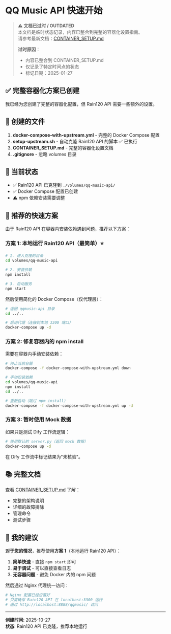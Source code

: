 # QQ Music API 快速开始

> **⚠️ 文档已过时 / OUTDATED**  
> 本文档是临时状态记录，内容已整合到完整的容器化设置指南。  
> 请参考最新文档：[CONTAINER_SETUP.md](CONTAINER_SETUP.md)
>
> **过时原因**：
>
> - 内容已整合到 CONTAINER_SETUP.md
> - 仅记录了特定时间点的状态
> - 标记日期：2025-01-27

## ✅ 完整容器化方案已创建

我已经为您创建了完整的容器化配置，但 Rain120 API 需要一些额外的设置。

## 📁 创建的文件

1. **docker-compose-with-upstream.yml** - 完整的 Docker Compose 配置
2. **setup-upstream.sh** - 自动克隆 Rain120 API 的脚本 ✅ 已执行
3. **CONTAINER_SETUP.md** - 完整的容器化设置文档
4. **.gitignore** - 忽略 volumes 目录

## 🎯 当前状态

- ✅ Rain120 API 已克隆到 `./volumes/qq-music-api/`
- ✅ Docker Compose 配置已创建
- ⚠️ npm 依赖安装需要调整

## 🚀 推荐的快速方案

由于 Rain120 API 在容器内安装依赖遇到问题，推荐以下方案：

### 方案 1: 本地运行 Rain120 API（最简单）⭐

```bash
# 1. 进入克隆的目录
cd volumes/qq-music-api

# 2. 安装依赖
npm install

# 3. 启动服务
npm start
```

然后使用简化的 Docker Compose（仅代理层）：

```bash
# 返回 qqmusic-api 目录
cd ../..

# 启动代理（连接到本地 3300 端口）
docker-compose up -d
```

### 方案 2: 修复容器内的 npm install

需要在容器内手动安装依赖：

```bash
# 停止当前容器
docker-compose -f docker-compose-with-upstream.yml down

# 手动安装依赖
cd volumes/qq-music-api
npm install
cd ../..

# 重新启动（跳过 npm install）
docker-compose -f docker-compose-with-upstream.yml up -d
```

### 方案 3: 暂时使用 Mock 数据

如果只是测试 Dify 工作流逻辑：

```bash
# 使用默认的 server.py（返回 mock 数据）
docker-compose up -d
```

在 Dify 工作流中标记结果为"未核验"。

## 📚 完整文档

查看 [CONTAINER_SETUP.md](CONTAINER_SETUP.md) 了解：

- 完整的架构说明
- 详细的故障排除
- 管理命令
- 测试步骤

## 🎯 我的建议

**对于您的情况**，推荐使用**方案 1**（本地运行 Rain120 API）：

1. **简单快速** - 直接 `npm start` 即可
2. **易于调试** - 可以直接查看日志
3. **无容器问题** - 避免 Docker 内的 npm 问题

然后通过 Nginx 代理统一访问：

```bash
# Nginx 配置已经设置好
# 只需确保 Rain120 API 在 localhost:3300 运行
# 通过 http://localhost:8888/qqmusic/ 访问
```

---

**创建时间**: 2025-10-27  
**状态**: Rain120 API 已克隆，推荐本地运行

